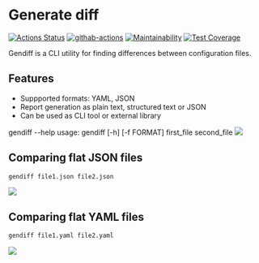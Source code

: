 # Generate diff
[![Actions Status](https://github.com/spikers-dev/python-project-lvl2/workflows/hexlet-check/badge.svg)](https://github.com/spikers-dev/python-project-lvl2/actions)
[![githab-actions](https://github.com/spikers-dev/python-project-lvl2/actions/workflows/githab-actions.yml/badge.svg)](https://github.com/spikers-dev/python-project-lvl2/actions/workflows/githab-actions.yml)
[![Maintainability](https://api.codeclimate.com/v1/badges/74cccfb87108bb373e9a/maintainability)](https://codeclimate.com/github/spikers-dev/python-project-lvl2/maintainability)
[![Test Coverage](https://api.codeclimate.com/v1/badges/74cccfb87108bb373e9a/test_coverage)](https://codeclimate.com/github/spikers-dev/python-project-lvl2/test_coverage)

Gendiff is a CLI utility for finding differences between configuration files.

## Features

- Suppported formats: YAML, JSON
- Report generation as plain text, structured text or JSON
- Can be used as CLI tool or external library

gendiff --help
usage: gendiff [-h] [-f FORMAT] first_file second_file
<a href="https://asciinema.org/a/ReLvLxZwXWADSWvHicrvXNlVv" target="_blank"><img src="https://asciinema.org/a/ReLvLxZwXWADSWvHicrvXNlVv.svg" /></a>

## Comparing flat JSON files

```bash
gendiff file1.json file2.json
```
<a href="https://asciinema.org/a/0tTIzalLSCeqshJA5YbGpvPzK" target="_blank"><img src="https://asciinema.org/a/0tTIzalLSCeqshJA5YbGpvPzK.svg" /></a>

## Comparing flat YAML files

```bash
gendiff file1.yaml file2.yaml
```
<a href="https://asciinema.org/a/Bcv7NGDCBeVrpuaE7dbfaInrF" target="_blank"><img src="https://asciinema.org/a/Bcv7NGDCBeVrpuaE7dbfaInrF.svg" /></a>